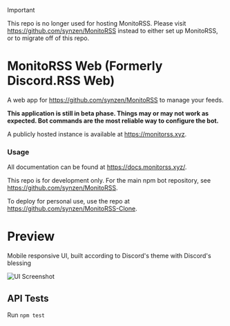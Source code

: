 
> [!IMPORTANT]  
> This repo is no longer used for hosting MonitoRSS. Please visit https://github.com/synzen/MonitoRSS instead to either set up MonitoRSS, or to migrate off of this repo.

# MonitoRSS Web (Formerly Discord.RSS Web)

A web app for https://github.com/synzen/MonitoRSS to manage your feeds.

**This application is still in beta phase. Things may or may not work as expected. Bot commands are the most reliable way to configure the bot.**

A publicly hosted instance is available at https://monitorss.xyz.

### Usage

All documentation can be found at https://docs.monitorss.xyz/.

This repo is for development only. For the main npm bot repository, see https://github.com/synzen/MonitoRSS.

To deploy for personal use, use the repo at https://github.com/synzen/MonitoRSS-Clone.


# Preview

Mobile responsive UI, built according to Discord's theme with Discord's blessing

![UI Screenshot](https://i.imgur.com/CD8mbRh.png)

## API Tests

Run `npm test`
